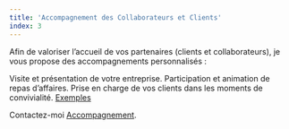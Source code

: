 ```yaml
---
title: 'Accompagnement des Collaborateurs et Clients'
index: 3
---
```


Afin de valoriser l’accueil de vos partenaires (clients et collaborateurs), je vous propose des
accompagnements personnalisés :

Visite et présentation de votre entreprise.
Participation et animation de repas d’affaires.
Prise en charge de vos clients dans les moments de convivialité. [Exemples](/posts2/prise)

Contactez-moi [Accompagnement](mailto:info@glyneltconsultant.fr?subject=Accompanement&body=Tapez%20%0Avotre%20message%20ici%0A).
